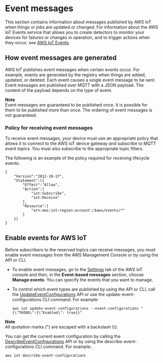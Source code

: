 # Event messages<a name="iot-events"></a>

This section contains information about messages published by AWS IoT when things or jobs are updated or changed\. For information about the AWS IoT Events service that allows you to create detectors to monitor your devices for failures or changes in operation, and to trigger actions when they occur, see [AWS IoT Events](https://aws.amazon.com/iot-events)\.

## How event messages are generated<a name="iot-events-how"></a>

AWS IoT publishes event messages when certain events occur\. For example, events are generated by the registry when things are added, updated, or deleted\. Each event causes a single event message to be sent\. Event messages are published over MQTT with a JSON payload\. The content of the payload depends on the type of event\.

**Note**  
Event messages are guaranteed to be published once\. It is possible for them to be published more than once\. The ordering of event messages is not guaranteed\.

### Policy for receiving event messages<a name="iot-events-policy"></a>

To receive event messages, your device must use an appropriate policy that allows it to connect to the AWS IoT device gateway and subscribe to MQTT event topics\. You must also subscribe to the appropriate topic filters\.

The following is an example of the policy required for receiving lifecycle events:

```
{
    "Version":"2012-10-17",
    "Statement":[{
        "Effect":"Allow",
        "Action":[
            "iot:Subscribe",
            "iot:Receive"
        ],
        "Resource":[
            "arn:aws:iot:region:account:/$aws/events/*"
        ]
    }]
}
```

## Enable events for AWS IoT<a name="iot-events-enable"></a>

Before subscribers to the reserved topics can receive messages, you must enable event messages from the AWS Management Console or by using the API or CLI\.
+ To enable event messages, go to the [Settings](console.aws.amazon.com/iot/home/settings/) tab of the AWS IoT console and then, in the **Event\-based messages** section, choose **Manage events**\. You can specify the events that you want to manage\.
+ To control which event types are published by using the API or CLI, call the [UpdateEventConfigurations](https://docs.aws.amazon.com/iot/latest/apireference/API_UpdateEventConfigurations.html) API or use the update\-event\-configurations CLI command\. For example:

  ```
  aws iot update-event-configurations --event-configurations "{\"THING\":{\"Enabled\": true}}"
  ```

**Note**  
All quotation marks \("\) are escaped with a backslash \(\\\)\.

You can get the current event configuration by calling the [DescribeEventConfigurations](https://docs.aws.amazon.com/iot/latest/apireference/API_DescribeEventConfigurations.html) API or by using the describe\-event\-configurations CLI command\. For example:\.

```
aws iot describe-event-configurations
```